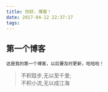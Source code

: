 ```yaml
---
title: 你好，博客！
date: 2017-04-12 22:37:17
tags:
---
```

## 第一个博客
	这是我的第一个博客，以后要及时更新，哈哈哈！
> 不积跬步,无以至千里;<br>
> 不积小流,无以成江海